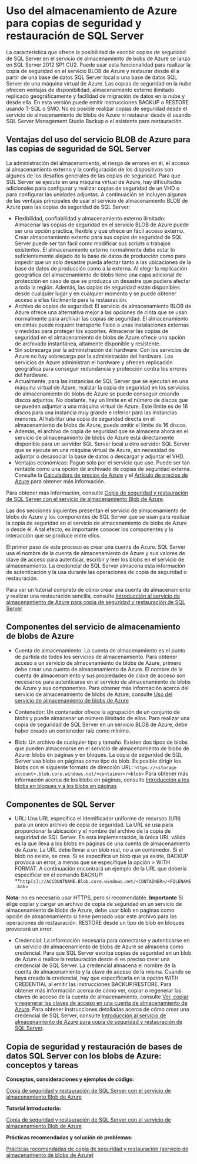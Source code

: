 <properties linkid="manage-services-storage-SQL-Server-backup" urlDisplayName="Storage for SQL Server backups" pageTitle="How to use Azure storage for SQL Server backup and restore | Azure" metaKeywords="" description="" metaCanonical="" services="storage" documentationCenter="" title="How to Use Azure Storage for SQL Server Backup and Restore" authors="karaman" solutions="" manager="clairt" editor="tysonn" />

Uso del almacenamiento de Azure para copias de seguridad y restauración de SQL Server
=====================================================================================

La característica que ofrece la posibilidad de escribir copias de seguridad de SQL Server en el servicio de almacenamiento de bobs de Azure se lanzó en SQL Server 2012 SP1 CU2. Puede usar esta funcionalidad para realizar la copia de seguridad en el servicio BLOB de Azure y restaurar desde él a partir de una base de datos SQL Server local o una base de datos SQL Server de una máquina virtual de Azure. Las copias de seguridad en la nube ofrecen ventajas de disponibilidad, almacenamiento externo ilimitado replicado geográficamente y facilidad de migración de datos en la nube y desde ella. En esta versión puede emitir instrucciones BACKUP o RESTORE usando T-SQL o SMO. No es posible realizar copias de seguridad desde el servicio de almacenamiento de blobs de Azure ni restaurar desde él usando SQL Server Management Studio Backup o el asistente para restauración.

Ventajas del uso del servicio BLOB de Azure para las copias de seguridad de SQL Server
--------------------------------------------------------------------------------------

La administración del almacenamiento, el riesgo de errores en él, el acceso al almacenamiento externo y la configuración de los dispositivos son algunos de los desafíos generales de las copias de seguridad. Para que SQL Server se ejecute en una máquina virtual de Azure, hay dificultades adicionales para configurar y realizar copias de seguridad de un VHD o para configurar las unidades adjuntas. A continuación se incluyen algunas de las ventajas principales de usar el servicio de almacenamiento BLOB de Azure para las copias de seguridad de SQL Server:

-   Flexibilidad, confiabilidad y almacenamiento externo ilimitado: Almacenar las copias de seguridad en el servicio BLOB de Azure puede ser una opción práctica, flexible y que ofrece un fácil acceso externo. Crear almacenamiento externo para sus copias de seguridad de SQL Server puede ser tan fácil como modificar sus scripts o trabajos existentes. El almacenamiento externo normalmente debe estar lo suficientemente alejado de la base de datos de producción como para impedir que un solo desastre pueda afectar tanto a las ubicaciones de la base de datos de producción como a la externa. Al elegir la replicación geográfica del almacenamiento de blobs tiene una capa adicional de protección en caso de que se produzca un desastre que pudiera afectar a toda la región. Además, las copias de seguridad están disponibles desde cualquier lugar y en cualquier momento y se puede obtener acceso a ellas fácilmente para la restauración.
-   Archivo de copias de seguridad: El servicio de almacenamiento BLOB de Azure ofrece una alternativa mejor a las opciones de cinta que se usan normalmente para archivar las copias de seguridad. El almacenamiento en cintas puede requerir transporte físico a unas instalaciones externas y medidas para proteger los soportes. Almacenar las copias de seguridad en el almacenamiento de blobs de Azure ofrece una opción de archivado instantánea, altamente disponible y resistente.
-   Sin sobrecarga por la administración del hardware: Con los servicios de Azure no hay sobrecarga por la administración del hardware. Los servicios de Azure administran el hardware y ofrecen replicación geográfica para conseguir redundancia y protección contra los errores del hardware.
-   Actualmente, para las instancias de SQL Server que se ejecutan en una máquina virtual de Azure, realizar la copia de seguridad en los servicios de almacenamiento de blobs de Azure se puede conseguir creando discos adjuntos. No obstante, hay un límite en el número de discos que se pueden adjuntar a una máquina virtual de Azure. Este límite es de 16 discos para una instancia muy grande e inferior para las instancias menores. Al habilitar una copia de seguridad directa en el almacenamiento de blobs de Azure, puede omitir el límite de 16 discos.
-   Además, el archivo de copia de seguridad que se almacena ahora en el servicio de almacenamiento de blobs de Azure está directamente disponible para un servidor SQL Server local u otro servidor SQL Server que se ejecute en una máquina virtual de Azure, sin necesidad de adjuntar o desasociar la base de datos o descargar y adjuntar el VHD.
-   Ventajas económicas: Pague solo por el servicio que use. Puede ser tan rentable como una opción de archivado de copias de seguridad externa. Consulte la [Calculadora de precios de Azure](http://go.microsoft.com/fwlink/?LinkId=277060 "Calculadora de precios") y el [Artículo de precios de Azure](http://go.microsoft.com/fwlink/?LinkId=277059 "Artículo de precios") para obtener más información.

Para obtener más información, consulte [Copia de seguridad y restauración de SQL Server con el servicio de almacenamiento Blob de Azure](http://go.microsoft.com/fwlink/?LinkId=271617).

Las dos secciones siguientes presentan el servicio de almacenamiento de blobs de Azure y los componentes de SQL Server que se usan para realizar la copia de seguridad en el servicio de almacenamiento de blobs de Azure o desde él. A tal efecto, es importante conocer los componentes y la interacción que se produce entre ellos.

El primer paso de este proceso es crear una cuenta de Azure. SQL Server usa el nombre de la cuenta de almacenamiento de Azure y sus valores de clave de acceso para autenticar, escribir y leer los blobs en el servicio de almacenamiento. La credencial de SQL Server almacena esta información de autenticación y la usa durante las operaciones de copia de seguridad o restauración.

Para ver un tutorial completo de cómo crear una cuenta de almacenamiento y realizar una restauración sencilla, consulte [Introducción al servicio de almacenamiento de Azure para copia de seguridad y restauración de SQL Server](http://go.microsoft.com/fwlink/?LinkId=271615)

Componentes del servicio de almacenamiento de blobs de Azure
------------------------------------------------------------

-   Cuenta de almacenamiento: La cuenta de almacenamiento es el punto de partida de todos los servicios de almacenamiento. Para obtener acceso a un servicio de almacenamiento de blobs de Azure, primero debe crear una cuenta de almacenamiento de Azure. El nombre de la cuenta de almacenamiento y sus propiedades de clave de acceso son necesarios para autenticarse en el servicio de almacenamiento de blobs de Azure y sus componentes. Para obtener más información acerca del servicio de almacenamiento de blobs de Azure, consulte [Uso del servicio de almacenamiento de blobs de Azure](http://www.windowsazure.com/en-us/develop/net/how-to-guides/blob-storage/)

-   Contenedor: Un contenedor ofrece la agrupación de un conjunto de blobs y puede almacenar un número ilimitado de ellos. Para realizar una copia de seguridad de SQL Server en un servicio BLOB de Azure, debe haber creado un contenedor raíz como mínimo.

-   Blob: Un archivo de cualquier tipo y tamaño. Existen dos tipos de blobs que pueden almacenarse en el servicio de almacenamiento de blobs de Azure: blobs en páginas y en bloques. La copia de seguridad de SQL Server usa blobs en páginas como tipo de blob. Es posible dirigir los blobs con el siguiente formato de dirección URL: `https://<storage account>.blob.core.windows.net/<container>/<blob>` Para obtener más información acerca de los blobs en páginas, consulte [Introducción a los blobs en bloques y a los blobs en páginas](http://msdn.microsoft.com/en-us/library/windowsazure/ee691964.aspx)

Componentes de SQL Server
-------------------------

-   URL: Una URL especifica el Identificador uniforme de recursos (URI) para un único archivo de copia de seguridad. La URL se usa para proporcionar la ubicación y el nombre del archivo de la copia de seguridad de SQL Server. En esta implementación, la única URL válida es la que lleva a los blobs en páginas de una cuenta de almacenamiento de Azure. La URL debe llevar a un blob real, no a un contenedor. Si el blob no existe, se crea. Si se especifica un blob que ya existe, BACKUP provoca un error, a menos que se especifique la opción \> WITH FORMAT. A continuación encontrará un ejemplo de la URL que debería especificar en el comando BACKUP: **`http[s]://ACCOUNTNAME.Blob.core.windows.net/<CONTAINER>/<FILENAME.bak>`

**Nota:** no es necesario usar HTTPS, pero sí recomendable. **Importante** Si elige copiar y cargar un archivo de copia de seguridad en un servicio de almacenamiento de blobs de Azure, debe usar blob en páginas como opción de almacenamiento si tiene pensado usar este archivo para las operaciones de restauración. RESTORE desde un tipo de blob en bloques provocará un error.

-   Credencial: La información necesaria para conectarse y autenticarse en un servicio de almacenamiento de blobs de Azure se almacena como credencial. Para que SQL Server escriba copias de seguridad en un blob de Azure o realice la restauración desde él es preciso crear una credencial de SQL Server. La credencial almacena el nombre de la cuenta de almacenamiento y la clave de acceso de la misma. Cuando se haya creado la credencial, hay que especificarla en la opción WITH CREDENTIAL al emitir las instrucciones BACKUP/RESTORE. Para obtener más información acerca de cómo ver, copiar o regenerar las claves de acceso de la cuenta de almacenamiento, consulte [Ver, copiar y regenerar las claves de acceso en una cuenta de almacenamiento de Azure](http://msdn.microsoft.com/en-us/library/windowsazure/hh531566.aspx). Para obtener instrucciones detalladas acerca de cómo crear una credencial de SQL Server, consulte [Introducción al servicio de almacenamiento de Azure para copia de seguridad y restauración de SQL Server](http://go.microsoft.com/fwlink/?LinkId=271615).

Copia de seguridad y restauración de bases de datos SQL Server con los blobs de Azure: conceptos y tareas
---------------------------------------------------------------------------------------------------------

**Conceptos, consideraciones y ejemplos de código:**

[Copia de seguridad y restauración de SQL Server con el servicio de almacenamiento Blob de Azure](http://go.microsoft.com/fwlink/?LinkId=271617)

**Tutorial introductorio:**

[Copia de seguridad y restauración de SQL Server con el servicio de almacenamiento Blob de Azure](http://go.microsoft.com/fwlink/?LinkID=271615 "Tutorial")

**Prácticas recomendadas y solución de problemas:**

[Prácticas recomendadas de copia de seguridad y restauración (servicio de almacenamiento de blobs de Azure)](http://go.microsoft.com/fwlink/?LinkId=272394)

